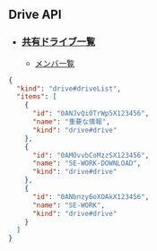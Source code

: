 ## Drive API

- ### [共有ドライブ一覧](https://developers.google.com/drive/api/v2/reference/drives/list)
  - [メンバ一覧](https://developers.google.com/drive/api/v2/reference/permissions/list)

```json
{
  "kind": "drive#driveList",
  "items": [
    {
      "id": "0ANJvQi0TrWp5X123456",
      "name": "重要な情報",
      "kind": "drive#drive"
    },
    {
      "id": "0AMOvvbCoMzzSX123456",
      "name": "SE-WORK-DOWNLOAD",
      "kind": "drive#drive"
    },
    {
      "id": "0ANbnzy6oXOAkX123456",
      "name": "SE-WORK",
      "kind": "drive#drive"
    }
  ]
}
```
